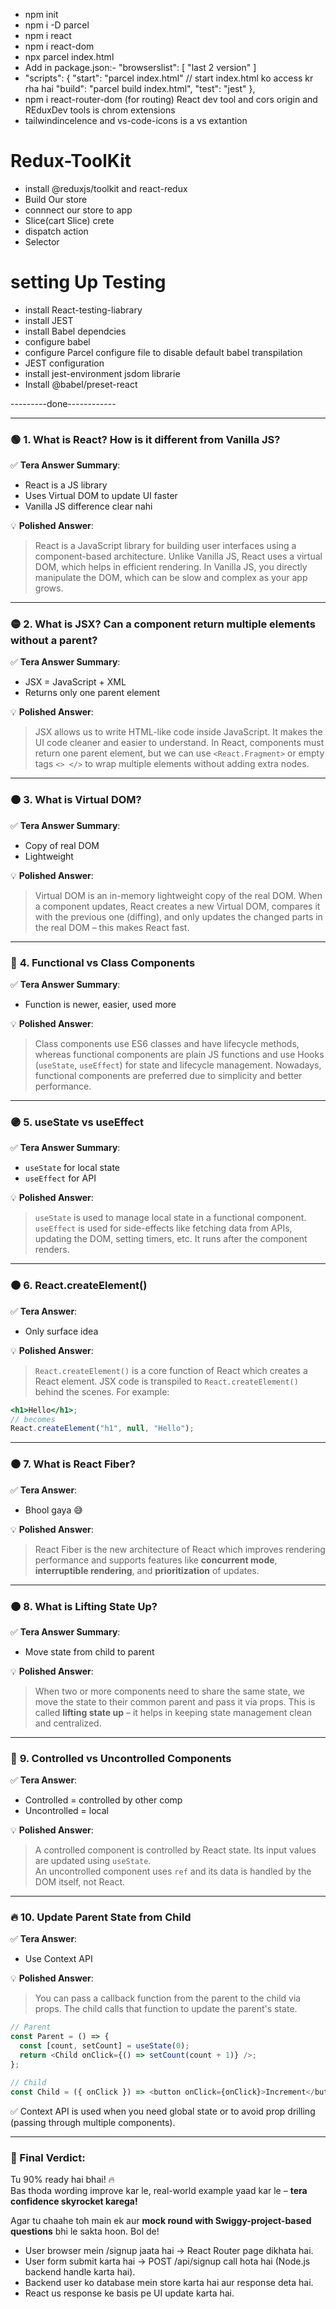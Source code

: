 - npm init
- npm i -D parcel
- npm i react
- npm i react-dom
- npx parcel index.html
- Add in package.json:- "browserslist": [
  "last 2 version"
  ]
- "scripts": {
  "start": "parcel index.html" // start index.html ko access kr rha hai
  "build": "parcel build index.html",
  "test": "jest"
  },
- npm i react-router-dom (for routing)
  React dev tool and cors origin and REduxDev tools is chrom extensions
- tailwindincelence and vs-code-icons is a vs extantion

# Redux-ToolKit

- install @reduxjs/toolkit and react-redux
- Build Our store
- connnect our store to app
- Slice(cart Slice) crete
- dispatch action
- Selector

# setting Up Testing

- install React-testing-liabrary
- install JEST
- install Babel dependcies
- configure babel
- configure Parcel configure file to disable default babel transpilation
- JEST configuration
- install jest-environment jsdom librarie
- Install @babel/preset-react

---------done------------

---

### 🟢 **1. What is React? How is it different from Vanilla JS?**

✅ **Tera Answer Summary**:

- React is a JS library
- Uses Virtual DOM to update UI faster
- Vanilla JS difference clear nahi

💡 **Polished Answer**:

> React is a JavaScript library for building user interfaces using a component-based architecture. Unlike Vanilla JS, React uses a virtual DOM, which helps in efficient rendering. In Vanilla JS, you directly manipulate the DOM, which can be slow and complex as your app grows.

---

### 🟡 **2. What is JSX? Can a component return multiple elements without a parent?**

✅ **Tera Answer Summary**:

- JSX = JavaScript + XML
- Returns only one parent element

💡 **Polished Answer**:

> JSX allows us to write HTML-like code inside JavaScript. It makes the UI code cleaner and easier to understand. In React, components must return one parent element, but we can use `<React.Fragment>` or empty tags `<> </>` to wrap multiple elements without adding extra nodes.

---

### 🟠 **3. What is Virtual DOM?**

✅ **Tera Answer Summary**:

- Copy of real DOM
- Lightweight

💡 **Polished Answer**:

> Virtual DOM is an in-memory lightweight copy of the real DOM. When a component updates, React creates a new Virtual DOM, compares it with the previous one (diffing), and only updates the changed parts in the real DOM – this makes React fast.

---

### 🔵 **4. Functional vs Class Components**

✅ **Tera Answer Summary**:

- Function is newer, easier, used more

💡 **Polished Answer**:

> Class components use ES6 classes and have lifecycle methods, whereas functional components are plain JS functions and use Hooks (`useState`, `useEffect`) for state and lifecycle management. Nowadays, functional components are preferred due to simplicity and better performance.

---

### 🟣 **5. useState vs useEffect**

✅ **Tera Answer Summary**:

- `useState` for local state
- `useEffect` for API

💡 **Polished Answer**:

> `useState` is used to manage local state in a functional component.  
> `useEffect` is used for side-effects like fetching data from APIs, updating the DOM, setting timers, etc. It runs after the component renders.

---

### 🟤 **6. React.createElement()**

✅ **Tera Answer**:

- Only surface idea

💡 **Polished Answer**:

> `React.createElement()` is a core function of React which creates a React element. JSX code is transpiled to `React.createElement()` behind the scenes. For example:

```jsx
<h1>Hello</h1>;
// becomes
React.createElement("h1", null, "Hello");
```

---

### ⚫ **7. What is React Fiber?**

✅ **Tera Answer**:

- Bhool gaya 😅

💡 **Polished Answer**:

> React Fiber is the new architecture of React which improves rendering performance and supports features like **concurrent mode**, **interruptible rendering**, and **prioritization** of updates.

---

### 🟠 **8. What is Lifting State Up?**

✅ **Tera Answer Summary**:

- Move state from child to parent

💡 **Polished Answer**:

> When two or more components need to share the same state, we move the state to their common parent and pass it via props. This is called **lifting state up** – it helps in keeping state management clean and centralized.

---

### 🔵 **9. Controlled vs Uncontrolled Components**

✅ **Tera Answer**:

- Controlled = controlled by other comp
- Uncontrolled = local

💡 **Polished Answer**:

> A controlled component is controlled by React state. Its input values are updated using `useState`.  
> An uncontrolled component uses `ref` and its data is handled by the DOM itself, not React.

---

### 🔥 **10. Update Parent State from Child**

✅ **Tera Answer**:

- Use Context API

💡 **Polished Answer**:

> You can pass a callback function from the parent to the child via props. The child calls that function to update the parent's state.

```js
// Parent
const Parent = () => {
  const [count, setCount] = useState(0);
  return <Child onClick={() => setCount(count + 1)} />;
};

// Child
const Child = ({ onClick }) => <button onClick={onClick}>Increment</button>;
```

✅ Context API is used when you need global state or to avoid prop drilling (passing through multiple components).

---

### 💬 Final Verdict:

Tu 90% ready hai bhai! 🔥  
Bas thoda wording improve kar le, real-world example yaad kar le – **tera confidence skyrocket karega!**

Agar tu chaahe toh main ek aur **mock round with Swiggy-project-based questions** bhi le sakta hoon. Bol de!

- User browser mein /signup jaata hai → React Router page dikhata hai.
- User form submit karta hai → POST /api/signup call hota hai (Node.js backend handle karta hai).
- Backend user ko database mein store karta hai aur response deta hai.
- React us response ke basis pe UI update karta hai.
